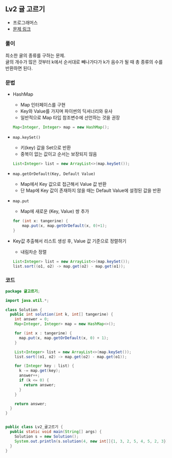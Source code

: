 ## Lv2 귤 고르기

- 프로그래머스
- [문제 링크](https://school.programmers.co.kr/learn/courses/30/lessons/138476)

### 풀이

최소한 귤의 종류를 구하는 문제.  
귤의 개수가 많은 것부터 k에서 순서대로 빼나가다가 k가 음수가 될 때 총 종류의 수를 반환하면 된다. 

### 문법

- HashMap
  - Map 인터페이스를 구현
  - Key와 Value를 가지며 파이썬의 딕셔너리와 유사
  - 일반적으로 Map 타입 참조변수에 선언하는 것을 권장

  ```java
  Map<Integer, Integer> map = new HashMap();
  ```

- `map.keySet()`
  - 키(key) 값을 Set으로 반환
  - 중복이 없는 값이고 순서는 보장되지 않음
  ```java
  List<Integer> list = new ArrayList<>(map.keySet());
  ```

- `map.getOrDefault(Key, Default Value)`
  - Map에서 Key 값으로 접근해서 Value 값 반환
  - 단 Map에 Key 값이 존재하지 않을 때는 Default Value에 설정된 값을 반환
- `map.put`
  - Map에 새로운 (Key, Value) 쌍 추가
  ```java
  for (int x: tangerine) {
      map.put(x, map.getOrDefault(x, 0)+1);
  }
  ```

- Key값 추출해서 리스트 생성 후, Value 값 기준으로 정렬하기
  - 내림차순 정렬
  ```java
  List<Integer> list = new ArrayList<>(map.keySet());
  list.sort((o1, o2) -> map.get(o2) - map.get(o1));
  ```

### 코드

```java
package 귤고르기;

import java.util.*;

class Solution {
  public int solution(int k, int[] tangerine) {
    int answer = 0;
    Map<Integer, Integer> map = new HashMap<>();

    for (int x : tangerine) {
      map.put(x, map.getOrDefault(x, 0) + 1);
    }

    List<Integer> list = new ArrayList<>(map.keySet());
    list.sort((o1, o2) -> map.get(o2) - map.get(o1));

    for (Integer key : list) {
      k -= map.get(key);
      answer++;
      if (k <= 0) {
        return answer;
      }
    }

    return answer;
  }
}


public class Lv2_귤고르기 {
  public static void main(String[] args) {
    Solution s = new Solution();
    System.out.println(s.solution(4, new int[]{1, 3, 2, 5, 4, 5, 2, 3}));
  }
}

```